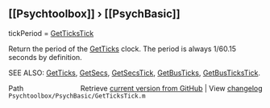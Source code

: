 ## [[Psychtoolbox]] &#8250; [[PsychBasic]]

 tickPeriod = [GetTicksTick](GetTicksTick)  
  
 Return the period of the [GetTicks](GetTicks) clock. The period is always 1/60.15  
 seconds by definition.  
  
SEE ALSO: [GetTicks](GetTicks), [GetSecs](GetSecs), [GetSecsTick](GetSecsTick), [GetBusTicks](GetBusTicks), [GetBusTicksTick](GetBusTicksTick).   




<div class="code_header" style="text-align:right;">
  <span style="float:left;">Path&nbsp;&nbsp;</span> <span class="counter">Retrieve <a href=
  "https://raw.github.com/Psychtoolbox-3/Psychtoolbox-3/beta/Psychtoolbox/PsychBasic/GetTicksTick.m">current version from GitHub</a> | View <a href=
  "https://github.com/Psychtoolbox-3/Psychtoolbox-3/commits/beta/Psychtoolbox/PsychBasic/GetTicksTick.m">changelog</a></span>
</div>
<div class="code">
  <code>Psychtoolbox/PsychBasic/GetTicksTick.m</code>
</div>

